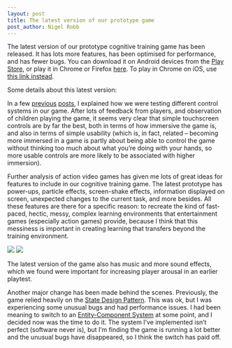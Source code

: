 ```yaml
---
layout: post
title: The latest version of our prototype game
post_author: Nigel Robb
---
```

The latest version of our prototype cognitive training game has been released. It has lots more features, has been optimised for performance, and has fewer bugs. You can download it on Android devices from the [Play Store](https://play.google.com/store/apps/details?id=io.cocoon.template.phaser.taster), or play it in Chrome or Firefox [here](http://tasterproject.com/play/). To play in Chrome on iOS, use [this link instead](http://nrobb.github.io/taster-0.2/www/).

Some details about this latest version:

In a few [previous](http://tasterproject.com/2015/07/10/new-controls/) [posts](http://tasterproject.com/2015/05/29/comparing-controls/), I explained how we were testing different control systems in our game. After lots of feedback from players, and observation of children playing the game, it seems very clear that simple touchscreen controls are by far the best, both in terms of how immersive the game is, and also in terms of simple usability (which is, in fact, related – becoming more immersed in a game is partly about being able to control the game without thinking too much about what you’re doing with your hands, so more usable controls are more likely to be associated with higher immersion).

Further analysis of action video games has given me lots of great ideas for features to include in our cognitive training game. The latest prototype has power-ups, particle effects, screen-shake effects, information displayed on screen, unexpected changes to the current task, and more besides. All these features are there for a specific reason: to recreate the kind of fast-paced, hectic, messy, complex learning environments that entertainment games (especially action games) provide, because I think that this messiness is important in creating learning that transfers beyond the training environment.

![]({{site.url}}/images/particle.png) ![]({{site.url}}/images/powerup.png)

The latest version of the game also has music and more sound effects, which we found were important for increasing player arousal in an earlier playtest.

Another major change has been made behind the scenes. Previously, the game relied heavily on the [State Design Pattern](https://en.wikipedia.org/wiki/State_pattern). This was ok, but I was experiencing some unusual bugs and had performance issues. I had been meaning to switch to an [Entity-Component System](https://en.wikipedia.org/wiki/Entity_component_system) at some point, and I decided now was the time to do it. The system I’ve implemented isn’t perfect (software never is), but I’m finding the game is running a lot better and the unusual bugs have disappeared, so I think the switch has paid off.
